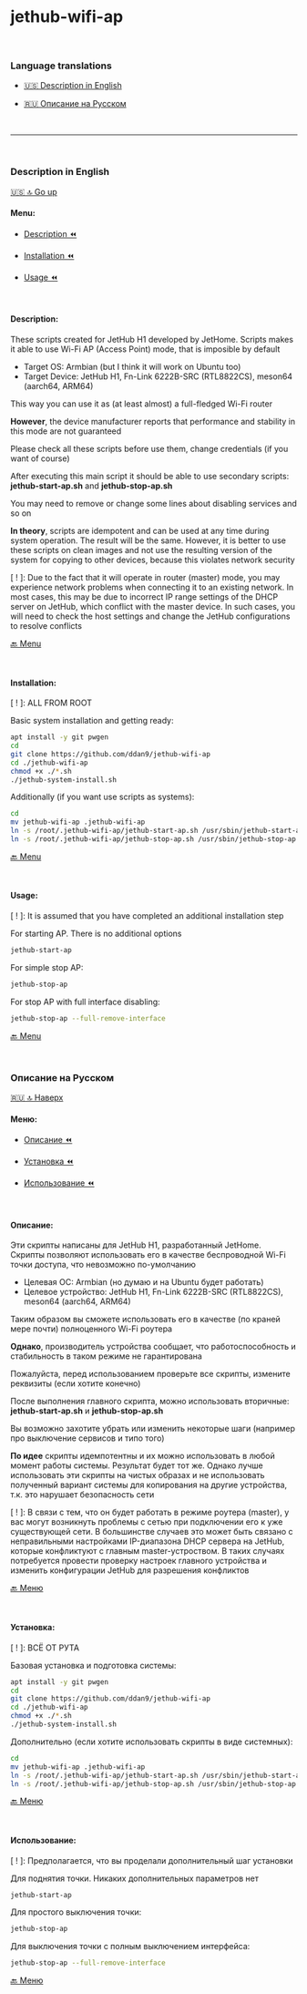 # jethub-wifi-ap

<br />

### Language translations

- [🇺🇸 Description in English](#Description-in-English)

- [🇷🇺 Описание на Русском](#Описание-на-Русском)

<br />

---

<br />

### Description in English

[🇺🇸 🔝 Go up](#Language-translations)

#### Menu:

- [Description ⏪](#Description)

- [Installation ⏪](#Installation)

- [Usage ⏪](#Usage)

<br />

#### Description:

These scripts created for JetHub H1 developed by JetHome. Scripts makes it able to use Wi-Fi AP (Access Point) mode, that is imposible by default

- Target OS: Armbian (but I think it will work on Ubuntu too)
- Target Device: JetHub H1, Fn-Link 6222B-SRC (RTL8822CS), meson64 (aarch64, ARM64)

This way you can use it as (at least almost) a full-fledged Wi-Fi router

**However**, the device manufacturer reports that performance and stability in this mode are not guaranteed

Please check all these scripts before use them, change credentials (if you want of course)

After executing this main script it should be able to use secondary scripts: **jethub-start-ap.sh** and **jethub-stop-ap.sh**

You may need to remove or change some lines about disabling services and so on

**In theory**, scripts are idempotent and can be used at any time during system operation. The result will be the same. However, it is better to use these scripts on clean images and not use the resulting version of the system for copying to other devices, because this violates network security

[ ! ]: Due to the fact that it will operate in router (master) mode, you may experience network problems when connecting it to an existing network. In most cases, this may be due to incorrect IP range settings of the DHCP server on JetHub, which conflict with the master device. In such cases, you will need to check the host settings and change the JetHub configurations to resolve conflicts

[🔙 Menu](#Menu)

<br />

#### Installation:

[ ! ]: ALL FROM ROOT

Basic system installation and getting ready:

```bash
apt install -y git pwgen
cd
git clone https://github.com/ddan9/jethub-wifi-ap
cd ./jethub-wifi-ap
chmod +x ./*.sh
./jethub-system-install.sh
```

Additionally (if you want use scripts as systems):

```bash
cd
mv jethub-wifi-ap .jethub-wifi-ap
ln -s /root/.jethub-wifi-ap/jethub-start-ap.sh /usr/sbin/jethub-start-ap
ln -s /root/.jethub-wifi-ap/jethub-stop-ap.sh /usr/sbin/jethub-stop-ap
```

[🔙 Menu](#Menu)

<br />

#### Usage:

[ ! ]: It is assumed that you have completed an additional installation step

For starting AP. There is no additional options

```bash
jethub-start-ap
```

For simple stop AP:

```bash
jethub-stop-ap
```

For stop AP with full interface disabling:

```bash
jethub-stop-ap --full-remove-interface
```

[🔙 Menu](#Menu)

<br />

### Описание на Русском

[🇷🇺 🔝 Наверх](#Language-translations)

#### Меню:

- [Описание ⏪](#Описание)

- [Установка ⏪](#Установка)

- [Использование ⏪](#Использование)

<br />

#### Описание:

Эти скрипты написаны для JetHub H1, разработанный JetHome. Скрипты позволяют использовать его в качестве беспроводной Wi-Fi точки доступа, что невозможно по-умолчанию

- Целевая ОС: Armbian (но думаю и на Ubuntu будет работать)
- Целевое устройство: JetHub H1, Fn-Link 6222B-SRC (RTL8822CS), meson64 (aarch64, ARM64)

Таким образом вы сможете использовать его в качестве (по краней мере почти) полноценного Wi-Fi роутера

**Однако**, производитель устройства сообщает, что работоспособность и стабильность в таком режиме не гарантирована

Пожалуйста, перед использованием проверьте все скрипты, измените реквизиты (если хотите конечно)

После выполнения главного скрипта, можно использовать вторичные: **jethub-start-ap.sh** и **jethub-stop-ap.sh**

Вы возможно захотите убрать или изменить некоторые шаги (например про выключение сервисов и типо того)

**По идее** скрипты идемпотентны и их можно использовать в любой момент работы системы. Результат будет тот же. Однако лучше использовать эти скрипты на чистых образах и не использовать полученный вариант системы для копирования на другие устройства, т.к. это нарушает безопасность сети

[ ! ]: В связи с тем, что он будет работать в режиме роутера (master), у вас могут возникнуть проблемы с сетью при подключении его к уже существующей сети. В большинстве случаев это может быть связано с неправильными настройками IP-диапазона DHCP сервера на JetHub, которые конфликтуют с главным master-устроством. В таких случаях потребуется провести проверку настроек главного устройства и изменить конфигурации JetHub для разрешения конфликтов

[🔙 Меню](#Меню)

<br />

#### Установка:

[ ! ]: ВСЁ ОТ РУТА

Базовая установка и подготовка системы:

```bash
apt install -y git pwgen
cd
git clone https://github.com/ddan9/jethub-wifi-ap
cd ./jethub-wifi-ap
chmod +x ./*.sh
./jethub-system-install.sh
```

Дополнительно (если хотите использовать скрипты в виде системных):

```bash
cd
mv jethub-wifi-ap .jethub-wifi-ap
ln -s /root/.jethub-wifi-ap/jethub-start-ap.sh /usr/sbin/jethub-start-ap
ln -s /root/.jethub-wifi-ap/jethub-stop-ap.sh /usr/sbin/jethub-stop-ap
```

[🔙 Меню](#Меню)

<br />

#### Использование:

[ ! ]: Предполагается, что вы проделали дополнительный шаг установки

Для поднятия точки. Никаких дополнительных параметров нет

```bash
jethub-start-ap
```

Для простого выключения точки:

```bash
jethub-stop-ap
```

Для выключения точки с полным выключением интерфейса:

```bash
jethub-stop-ap --full-remove-interface
```

[🔙 Меню](#Меню)

<br />
